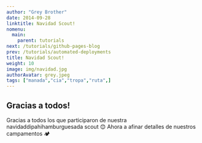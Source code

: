 ```yaml
---
author: "Grey Brother"
date: 2014-09-28
linktitle: Navidad Scout!
nomenu:
  main:
    parent: tutorials
next: /tutorials/github-pages-blog
prev: /tutorials/automated-deployments
title: Navidad Scout!
weight: 10
image: img/navidad.jpg
authorAvatar: grey.jpeg
tags: ["manada","cia","tropa","ruta",]
---
```



## Gracias a todos!

Gracias a todos los que participaron de nuestra navidaddipahihamburguesada scout 😊 
Ahora a afinar detalles de nuestros campamentos 🏕